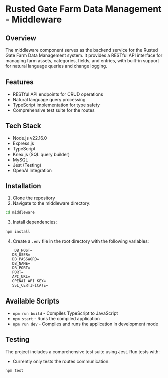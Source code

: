 # Rusted Gate Farm Data Management - Middleware

## Overview
The middleware component serves as the backend service for the Rusted Gate Farm Data Management system. It provides a RESTful API interface for managing farm assets, categories, fields, and entries, with built-in support for natural language queries and change logging.

## Features
- RESTful API endpoints for CRUD operations
- Natural language query processing
- TypeScript implementation for type safety
- Comprehensive test suite for the routes

## Tech Stack
- Node.js v22.16.0
- Express.js
- TypeScript
- Knex.js (SQL query builder)
- MySQL
- Jest (Testing)
- OpenAI Integration

## Installation

1. Clone the repository
2. Navigate to the middleware directory:
```bash
cd middleware
```

3. Install dependencies:
```bash
npm install
```

4. Create a `.env` file in the root directory with the following variables:
```
    DB_HOST=
   DB_USER=
   DB_PASSWORD=
   DB_NAME=
   DB_PORT=
   PORT=
   API_URL=
   OPENAI_API_KEY=
   SSL_CERTIFICATE=
```

## Available Scripts

- `npm run build` - Compiles TypeScript to JavaScript
- `npm start` - Runs the compiled application
- `npm run dev` - Compiles and runs the application in development mode

## Testing
The project includes a comprehensive test suite using Jest. Run tests with:
- Currently only tests the routes communication.
```bash
npm test
```
